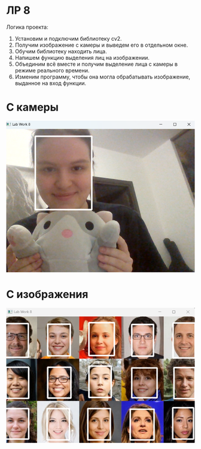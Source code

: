 # ЛР 8
Логика проекта:

1. Установим и подключим библиотеку cv2.
2. Получим изображение с камеры и выведем его в отдельном окне.
3. Обучим библиотеку находить лица.
4. Напишем функцию выделения лиц на изображении.
5. Объединим всё вместе и получим выделение лица с камеры в режиме реального времени.
6. Изменим программу, чтобы она могла обрабатывать изображение, выданное на вход функции.

# С камеры
![Branching](https://github.com/vichnya/PROG6/blob/main/%D0%9B%D0%A08/images/%D0%A41.png)

# С изображения 
![Branching](https://github.com/vichnya/PROG6/blob/main/%D0%9B%D0%A08/images/%D0%A0%D0%B8%D1%81%201(1).png)

